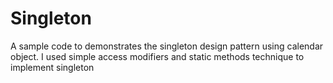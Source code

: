 # Singleton
A sample code to demonstrates the singleton design pattern using calendar object.
I used simple access modifiers and static methods technique to implement singleton
